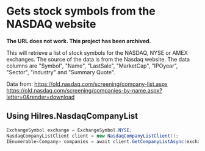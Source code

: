 # Gets stock symbols from the NASDAQ website

**The URL does not work.  This project has been archived.**

This will retrieve a list of stock symbols for the NASDAQ, NYSE or AMEX exchanges.  The source of the data is from the Nasdaq website.  The data columns are "Symbol", "Name", "LastSale", "MarketCap", "IPOyear", "Sector", "industry" and "Summary Quote".

Data from: https://old.nasdaq.com/screening/company-list.aspx
https://old.nasdaq.com/screening/companies-by-name.aspx?letter=0&render=download

## Using Hilres.NasdaqCompanyList

```csharp
ExchangeSymbol exchange = ExchangeSymbol.NYSE;
NasdaqCompanyListClient client = new NasdaqCompanyListClient();
IEnumerable<Company> companies = await client.GetCompanyListAsync(exchange);
```
